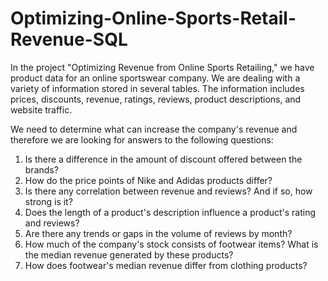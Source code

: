 # Optimizing-Online-Sports-Retail-Revenue-SQL
In the project "Optimizing Revenue from Online Sports Retailing," we have product data for an online sportswear company. We are dealing with a variety of information stored in several tables. The information includes prices, discounts, revenue, ratings, reviews, product descriptions, and website traffic.

We need to determine what can increase the company's revenue and therefore we are looking for answers to the following questions:
1. Is there a difference in the amount of discount offered between the brands?
2. How do the price points of Nike and Adidas products differ?
3. Is there any correlation between revenue and reviews? And if so, how strong is it?
4. Does the length of a product's description influence a product's rating and reviews?
5. Are there any trends or gaps in the volume of reviews by month?
6. How much of the company's stock consists of footwear items? What is the median revenue generated by these products?
7. How does footwear's median revenue differ from clothing products?

